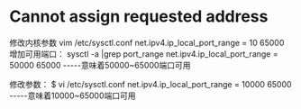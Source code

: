 # Cannot assign requested address

修改内核参数
vim /etc/sysctl.conf
net.ipv4.ip_local_port_range = 10 65000
增加可用端口：
sysctl -a |grep port_range
net.ipv4.ip_local_port_range = 50000 65000 -----意味着50000~65000端口可用

修改参数：
$ vi /etc/sysctl.conf
net.ipv4.ip_local_port_range = 10000 65000 -----意味着10000~65000端口可用
